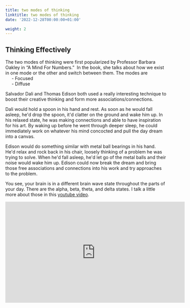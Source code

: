 ```yaml
---
title: two modes of thinking
linktitle: two modes of thinking
date: '2022-12-28T00:00:00+01:00'

weight: 2
---
```

## Thinking Effectively
The two modes of thinking were first popularized by Professor Barbara Oakley in “A Mind For Numbers.”  In the book, she talks about how we exist in one mode or the other and switch between them. The modes are<br/>
    &nbsp;&nbsp;&nbsp;&nbsp;&nbsp;- Focused<br/>
    &nbsp;&nbsp;&nbsp;&nbsp;&nbsp;- Diffuse

Salvador Dali and Thomas Edison both used a really interesting technique to boost their creative thinking and form more associations/connections. 

Dali would hold a spoon in his hand and rest. As soon as he would fall asleep, he'd drop the spoon, it'd clatter on the ground and wake him up. In his relaxed state, he was making connections and able to have inspiration for his art. By waking up before he went through deeper sleep, he could immediately work on whatever his mind concocted and pull the day dream into a canvas. 

Edison would do something similar with metal ball bearings in his hand. He'd relax and rock back in his chair, loosely thinking of a problem he was trying to solve. When he'd fall asleep, he'd let go of the metal balls and their noise would wake him up. Edison could now break the dream and bring those free associations and connections into his work and try approaches to the problem. 

You see, your brain is in a different brain wave state throughout the parts of your day. There are the alpha, beta, theta, and delta states. I talk a little more about those in this [youtube video](https://www.youtube.com/watch?v=anyFlhddj6Q).

<center><iframe width="560" height="315" src="https://www.youtube.com/embed/anyFlhddj6Q" title="YouTube video player" frameborder="0" allow="accelerometer; autoplay; clipboard-write; encrypted-media; gyroscope; picture-in-picture" allowfullscreen></iframe></center>
